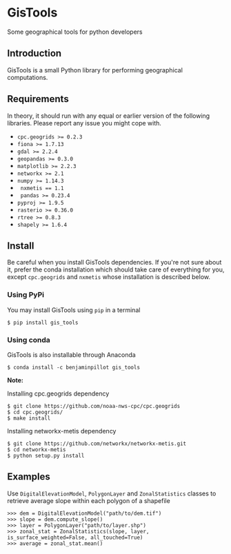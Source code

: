 # GisTools
Some geographical tools for python developers

## Introduction
GisTools is a small Python library for performing geographical computations.

## Requirements
In theory, it should run with any equal or earlier version of the following libraries. Please report any issue you might cope with.

* `` cpc.geogrids >= 0.2.3 ``
* `` fiona >= 1.7.13 ``
* `` gdal >= 2.2.4 ``
* `` geopandas >= 0.3.0 ``
* `` matplotlib >= 2.2.3 ``
* `` networkx >= 2.1 ``
* `` numpy >= 1.14.3 ``
* `` nxmetis == 1.1``
* `` pandas >= 0.23.4``
* `` pyproj >= 1.9.5 ``
* `` rasterio >= 0.36.0 ``
* `` rtree >= 0.8.3 ``
* `` shapely >= 1.6.4 ``


## Install
Be careful when you install GisTools dependencies. If you're not sure about it, prefer the conda installation which should take care of everything for you, except ``cpc.geogrids`` and ``nxmetis`` whose installation is described below.

### Using PyPi

You may install GisTools using ``pip`` in a terminal
```
$ pip install gis_tools
```

### Using conda

GisTools is also installable through Anaconda
```
$ conda install -c benjaminpillot gis_tools
```

**Note:** 

Installing cpc.geogrids dependency
```
$ git clone https://github.com/noaa-nws-cpc/cpc.geogrids
$ cd cpc.geogrids/
$ make install
```

Installing networkx-metis dependency
```
$ git clone https://github.com/networkx/networkx-metis.git
$ cd networkx-metis
$ python setup.py install
```

## Examples

Use ``DigitalElevationModel``, ``PolygonLayer`` and ``ZonalStatistics`` classes to retrieve average slope within each polygon of a shapefile
```
>>> dem = DigitalElevationModel("path/to/dem.tif")
>>> slope = dem.compute_slope()
>>> layer = PolygonLayer("path/to/layer.shp")
>>> zonal_stat = ZonalStatistics(slope, layer, is_surface_weighted=False, all_touched=True)
>>> average = zonal_stat.mean()
```

